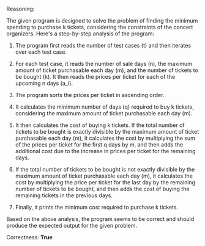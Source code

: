 Reasoning:

The given program is designed to solve the problem of finding the minimum spending to purchase k tickets, considering the constraints of the concert organizers. Here's a step-by-step analysis of the program:

1. The program first reads the number of test cases (t) and then iterates over each test case.

2. For each test case, it reads the number of sale days (n), the maximum amount of ticket purchasable each day (m), and the number of tickets to be bought (k). It then reads the prices per ticket for each of the upcoming n days (a_i).

3. The program sorts the prices per ticket in ascending order.

4. It calculates the minimum number of days (q) required to buy k tickets, considering the maximum amount of ticket purchasable each day (m).

5. It then calculates the cost of buying k tickets. If the total number of tickets to be bought is exactly divisible by the maximum amount of ticket purchasable each day (m), it calculates the cost by multiplying the sum of the prices per ticket for the first q days by m, and then adds the additional cost due to the increase in prices per ticket for the remaining days.

6. If the total number of tickets to be bought is not exactly divisible by the maximum amount of ticket purchasable each day (m), it calculates the cost by multiplying the price per ticket for the last day by the remaining number of tickets to be bought, and then adds the cost of buying the remaining tickets in the previous days.

7. Finally, it prints the minimum cost required to purchase k tickets.

Based on the above analysis, the program seems to be correct and should produce the expected output for the given problem.

Correctness: **True**